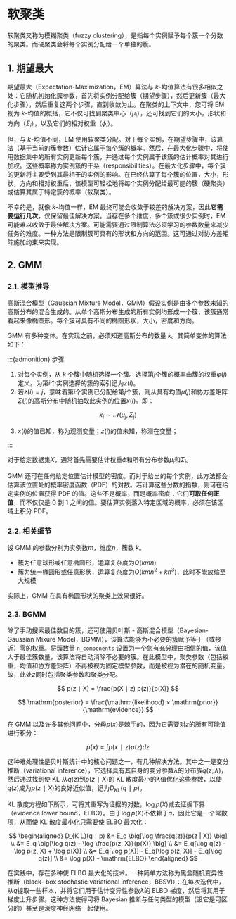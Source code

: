 # 软聚类

软聚类又称为模糊聚类（fuzzy clustering），是指每个实例赋予每个簇一个分数的聚类。而硬聚类会将每个实例分配给一个单独的簇。

## 1. 期望最大

期望最大（Expectation-Maximization，EM）算法与 _k_-均值算法有很多相似之处：它随机初始化簇参数，首先将实例分配给簇（期望步骤），然后更新簇（最大化步骤），然后重复这两个步骤，直到收敛为止。在聚类的上下文中，您可将 EM 视为 _k_-均值的概括，它不仅可找到聚类中心（$μ_i$），还可找到它们的大小，形状和方向（$Σ_i$），以及它们的相对权重（$ϕ_i$）。

但，与 _k_-均值不同，EM 使用软聚类分配。对于每个实例，在期望步骤中，该算法（基于当前的簇参数）估计它属于每个簇的概率。然后，在最大化步骤中，将使用数据集中的所有实例更新每个簇，并通过每个实例属于该簇的估计概率对其进行加权。这些概率称为实例簇的干系（responsibilities）。在最大化步骤中，每个簇的更新将主要受到其最相干的实例的影响。在已经估算了每个簇的位置，大小，形状，方向和相对权重后，该模型可轻松地将每个实例分配给最可能的簇（硬聚类）或估算其属于特定簇的概率（软聚类）。

不幸的是，就像 _k_-均值一样，EM 最终可能会收敛于较差的解决方案，因此**它需要运行几次**，仅保留最佳解决方案。当存在多个维度，多个簇或很少实例时，EM 可能难以收敛于最佳解决方案。可能需要通过限制算法必须学习的参数数量来减少任务的难度。一种方法是限制簇可具有的形状和方向的范围。这可通过对协方差矩阵施加约束来实现。

## 2. GMM

### 2.1. 模型推导

高斯混合模型（Gaussian Mixture Model，GMM）假设实例是由多个参数未知的高斯分布的混合生成的。从单个高斯分布生成的所有实例均形成一个簇，该簇通常看起来像椭圆形。每个簇可具有不同的椭圆形状，大小，密度和方向。

GMM 有多种变体。在实现之前，必须知道高斯分布的数量 _k_。其简单变体的算法如下：

:::{admonition} 步骤

1. 对每个实例，从 _k_ 个簇中随机选择一个簇。选择第$j$个簇的概率由簇的权重$φ(j)$定义。为第$i$个实例选择的簇的索引记为$z(i)$。
2. 若$z(i) = j$，意味着第$i$个实例已分配给第$j$个簇，则从具有均值$μ(j)$和协方差矩阵$Σ(j)$的高斯分布中随机抽取此实例的位置$x(i)$。即：

$$
x_i ∼ 𝒩({μ}_{j}, {Σ}_{j})
$$

3. $x(i)$的值已知，称为观测变量；$z(i)$的值未知，称潜在变量；

:::

对于给定数据集$X$，通常首先需要估计权重$ϕ$和所有分布参数$μ_i$和$Σ_i$。

GMM 还可在任何给定位置估计模型的密度。而对于给出的每个实例，此方法都会估算该位置处的概率密度函数（PDF）的对数。若计算这些分数的指数，则可在给定实例的位置获得 PDF 的值。这些不是概率，而是概率密度：它们**可取任何正值**，而不仅仅是 0 到 1 之间的值。要估算实例落入特定区域的概率，必须在该区域上积分 PDF。

### 2.2. 相关细节

设 GMM 的参数分别为实例数$m$，维度$n$，簇数 _k_。

- 簇为任意球形或任意椭圆形，运算复杂度为$O(kmn)$
- 簇为统一椭圆形或任意形状，运算复杂度为$O(kmn^2 + kn^3)$，此时不能放缩至大规模

实际上，GMM 在具有椭圆形状的聚类上效果很好。

### 2.3. BGMM

除了手动搜索最佳数目的簇，还可使用贝叶斯 - 高斯混合模型（Bayesian-Gaussian Mixure Model，BGMM），该算法能够为不必要的簇赋予等于（或接近）零的权重。将簇数量 `n_components` 设置为一个您有充分理由相信的值，该值大于最佳簇数量，该算法将自动消除不必要的簇。在此模型中，聚类参数（包括权重，均值和协方差矩阵）不再被视为固定模型参数，而是被视为潜在的随机变量。故，此处$z$同时包括聚类参数和聚类分配。

$$
p(z ∣ X) = \frac{p(X ∣ z) p(z)}{p(X)}
$$

$$
\mathrm{posterior} = \frac{\mathrm{likelihood} × \mathrm{prior}}{\mathrm{evidence}}
$$

在 GMM 以及许多其他问题中，分母$p(x)$是棘手的，因为它需要对$z$的所有可能值进行积分：

$$
p(x) = ∫p(x ∣ z) p(z) d z
$$

这种难处理性是贝叶斯统计中的核心问题之一，有几种解决方法。其中之一是变分推断（variational inference），它选择具有其自身的变分参数$λ$的分布族$q(z; λ)$，然后通过找到使 KL 从$q(z)$到$p(z ∣ X)$的 KL 散度最小的$λ$值优化这些参数，以使$q(z)$成为$p(z ∣ X)$的良好近似值，记为$D_{KL}(q ∣ p)$。

KL 散度方程如下所示，可将其重写为证据的对数，$\log p(X)$减去证据下界（evidence lower bound，ELBO）。由于$\log p(X)$不依赖于$q$，因此它是一个常数项，从而使 KL 散度最小化只需要使 ELBO 最大化：

$$
\begin{aligned}
  D_{K L}(q ∣ p) &= E_q \big[\log \frac{q(z)}{p(z | X)} \big] \\
  &= E_q \big[\log q(z) - \log \frac{p(z, X)}{p(X)} \big] \\
  &= E_q[\log q(z) - \log p(z, X) + \log p(X)] \\
  &= E_q[\log p(X)] - E_q[\log p(z, X)] - E_q[\log q(z)] \\
  &= \log p(X) - \mathrm{ELBO}
\end{aligned}
$$

在实践中，存在多种使 ELBO 最大化的技术。一种简单方法称为黑盒随机变异性推断（black- box stochastic variational inference，BBSVI）：在每次迭代中，从$q$提取一些样本，并将它们用于估计变异性参数$λ$的 ELBO 梯度，然后将其用于梯度上升步骤。这种方法使得可将 Bayesian 推断与任何类型的模型（设它是可区分的）甚至是深度神经网络一起使用。
